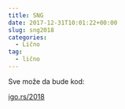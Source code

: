 ```yaml
---
title: SNG
date: 2017-12-31T10:01:22+00:00
slug: sng2018
categories:
  - Lično
tag:
  - lično
---
```


Sve može da bude kod:

<!--more-->

[igo.rs/2018](https://igo.rs/2018)
